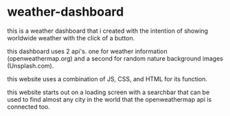 # weather-dashboard
this is a weather dashboard that i created with the intention of showing worldwide weather with the click of a button. 

this dashboard uses 2 api's. one for weather information (openweathermap.org) and a second for random nature background images (Unsplash.com). 

this website uses a combination of JS, CSS, and HTML for its function. 

this website starts out on a loading screen with a searchbar that can be used to find almost any city in the world that the openweathermap api is connected too. 
